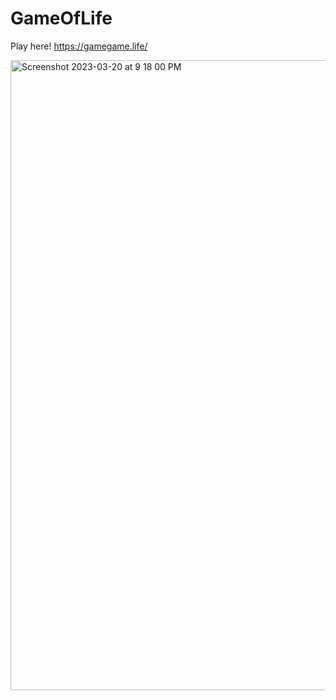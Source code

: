 # GameOfLife

Play here! https://gamegame.life/

<img width="1008" alt="Screenshot 2023-03-20 at 9 18 00 PM" src="https://user-images.githubusercontent.com/84216960/226504500-285f7b7b-f736-4b49-9f73-046530b74021.png">
